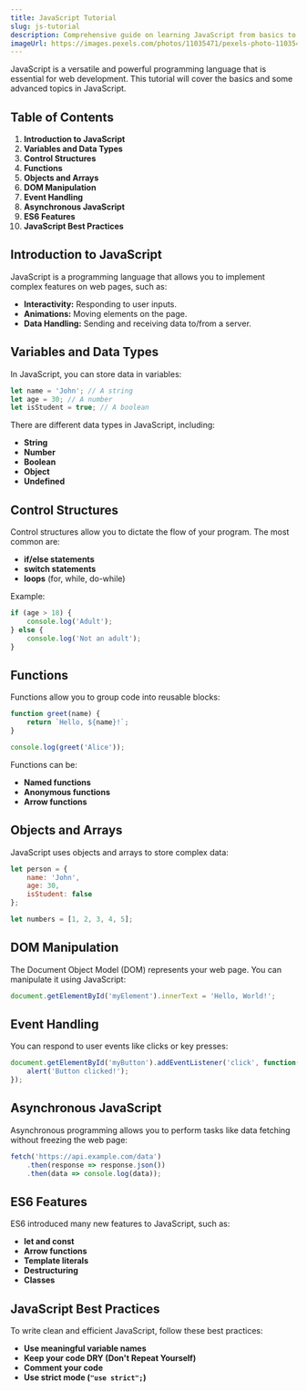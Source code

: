 ```yaml
---
title: JavaScript Tutorial
slug: js-tutorial
description: Comprehensive guide on learning JavaScript from basics to advanced topics.  
imageUrl: https://images.pexels.com/photos/11035471/pexels-photo-11035471.jpeg?auto=compress&cs=tinysrgb&w=1260&h=750&dpr=1
---
```



JavaScript is a versatile and powerful programming language that is essential for web development. This tutorial will cover the basics and some advanced topics in JavaScript.

## Table of Contents

1. **Introduction to JavaScript**
2. **Variables and Data Types**
3. **Control Structures**
4. **Functions**
5. **Objects and Arrays**
6. **DOM Manipulation**
7. **Event Handling**
8. **Asynchronous JavaScript**
9. **ES6 Features**
10. **JavaScript Best Practices**

## Introduction to JavaScript

JavaScript is a programming language that allows you to implement complex features on web pages, such as:

- **Interactivity:** Responding to user inputs.
- **Animations:** Moving elements on the page.
- **Data Handling:** Sending and receiving data to/from a server.

## Variables and Data Types

In JavaScript, you can store data in variables:

```javascript
let name = 'John'; // A string
let age = 30; // A number
let isStudent = true; // A boolean
```

There are different data types in JavaScript, including:

- **String**
- **Number**
- **Boolean**
- **Object**
- **Undefined**

## Control Structures

Control structures allow you to dictate the flow of your program. The most common are:

- **if/else statements**
- **switch statements**
- **loops** (for, while, do-while)

Example:

```javascript
if (age > 18) {
    console.log('Adult');
} else {
    console.log('Not an adult');
}
```

## Functions

Functions allow you to group code into reusable blocks:

```javascript
function greet(name) {
    return `Hello, ${name}!`;
}

console.log(greet('Alice'));
```

Functions can be:

- **Named functions**
- **Anonymous functions**
- **Arrow functions**

## Objects and Arrays

JavaScript uses objects and arrays to store complex data:

```javascript
let person = {
    name: 'John',
    age: 30,
    isStudent: false
};

let numbers = [1, 2, 3, 4, 5];
```

## DOM Manipulation

The Document Object Model (DOM) represents your web page. You can manipulate it using JavaScript:

```javascript
document.getElementById('myElement').innerText = 'Hello, World!';
```

## Event Handling

You can respond to user events like clicks or key presses:

```javascript
document.getElementById('myButton').addEventListener('click', function() {
    alert('Button clicked!');
});
```

## Asynchronous JavaScript

Asynchronous programming allows you to perform tasks like data fetching without freezing the web page:

```javascript
fetch('https://api.example.com/data')
    .then(response => response.json())
    .then(data => console.log(data));
```

## ES6 Features

ES6 introduced many new features to JavaScript, such as:

- **let and const**
- **Arrow functions**
- **Template literals**
- **Destructuring**
- **Classes**

## JavaScript Best Practices

To write clean and efficient JavaScript, follow these best practices:

- **Use meaningful variable names**
- **Keep your code DRY (Don't Repeat Yourself)**
- **Comment your code**
- **Use strict mode (`"use strict";`)**

